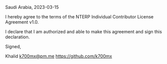 Saudi Arabia, 2023-03-15

I hereby agree to the terms of the NTERP Individual Contributor License
Agreement v1.0.

I declare that I am authorized and able to make this agreement and sign this
declaration.

Signed,

Khalid k700mx@pm.me https://github.com/k700mx
